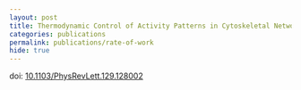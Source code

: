 ```yaml
---
layout: post
title: Thermodynamic Control of Activity Patterns in Cytoskeletal Networks
categories: publications
permalink: publications/rate-of-work
hide: true
---
```


doi: [10.1103/PhysRevLett.129.128002](https://journals.aps.org/prl/abstract/10.1103/PhysRevLett.129.128002)


